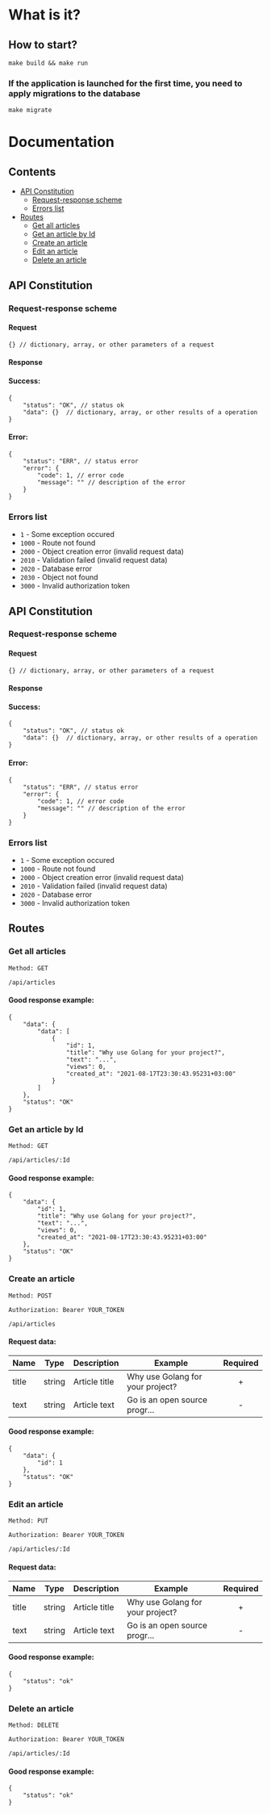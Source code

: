 # What is it?
## How to start?
```
make build && make run
```
### If the application is launched for the first time, you need to apply migrations to the database
```
make migrate
```

# Documentation
## Contents
- [API Constitution](#api_constitution)
  - [Request-response scheme](#api_constitution_scheme)
  - [Errors list](#api_constitution_errors_list)
- [Routes](#routes)
  - [Get all articles](#routes_all_articles)
  - [Get an article by Id](#routes_article)
  - [Create an article](#routes_create_article)
  - [Edit an article](#routes_edit_article)
  - [Delete an article](#routes_delete_article)

## API Constitution <div id="api_constitution"></div>
### Request-response scheme <div id="api_constitution_scheme"></div>
#### Request
```json5
{} // dictionary, array, or other parameters of a request
```
#### Response
#### Success:
```json5
{
    "status": "OK", // status ok
    "data": {}  // dictionary, array, or other results of a operation
}
```
#### Error:
```json5
{
    "status": "ERR", // status error
    "error": {
        "code": 1, // error code
        "message": "" // description of the error
    }
}
```

### Errors list <div id="api_constitution_errors_list"></div>
- `1` - Some exception occured 
- `1000` - Route not found
- `2000` - Object creation error (invalid request data)
- `2010` - Validation failed (invalid request data)
- `2020` - Database error
- `2030` - Object not found
- `3000` - Invalid authorization token
  
## API Constitution <div id="api_constitution"></div>
### Request-response scheme <div id="api_constitution_scheme"></div>
#### Request
```json5
{} // dictionary, array, or other parameters of a request
```
#### Response
#### Success:
```json5
{
    "status": "OK", // status ok
    "data": {}  // dictionary, array, or other results of a operation
}
```
#### Error:
```json5
{
    "status": "ERR", // status error
    "error": {
        "code": 1, // error code
        "message": "" // description of the error
    }
}
```

### Errors list <div id="api_constitution_errors_list"></div>
- `1` - Some exception occured 
- `1000` - Route not found
- `2000` - Object creation error (invalid request data)
- `2010` - Validation failed (invalid request data)
- `2020` - Database error
- `3000` - Invalid authorization token
  
## Routes <div id="routes"></div>

### Get all articles <div id="routes_all_articles"></div>
```
Method: GET
```
```
/api/articles
```

#### Good response example:
```json5
{
    "data": {
        "data": [
            {
                "id": 1,
                "title": "Why use Golang for your project?",
                "text": "...",
                "views": 0,
                "created_at": "2021-08-17T23:30:43.95231+03:00"
            }
        ]
    },
    "status": "OK"
}
```

### Get an article by Id <div id="routes_article"></div>
```
Method: GET
```
```
/api/articles/:Id
```

#### Good response example:
```json5
{
    "data": {
        "id": 1,
        "title": "Why use Golang for your project?",
        "text": "...",
        "views": 0,
        "created_at": "2021-08-17T23:30:43.95231+03:00"
    },
    "status": "OK"
}
```

### Create an article <div id="routes_create_article"></div>
```
Method: POST
```
```
Authorization: Bearer YOUR_TOKEN
```
```
/api/articles
```

#### Request data:
| Name | Type | Description | Example | Required |
|--|--|--|--|:--:|
| title | string | Article title | Why use Golang for your project? | + |
| text | string | Article text | Go is an open source progr... | - |

#### Good response example:
```json5
{
    "data": {
        "id": 1
    },
    "status": "OK"
}
```

### Edit an article <div id="routes_edit_article"></div>
```
Method: PUT
```
```
Authorization: Bearer YOUR_TOKEN
```
```
/api/articles/:Id
```

#### Request data:
| Name | Type | Description | Example | Required |
|--|--|--|--|:--:|
| title | string | Article title | Why use Golang for your project? | + |
| text | string | Article text | Go is an open source progr... | - |

#### Good response example:
```json5
{
    "status": "ok"
}
```

### Delete an article <div id="routes_delete_article"></div>
```
Method: DELETE
```
```
Authorization: Bearer YOUR_TOKEN
```
```
/api/articles/:Id
```

#### Good response example:
```json5
{
    "status": "ok"
}
```
